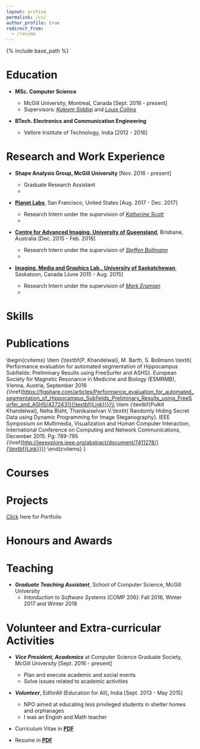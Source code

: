 ```yaml
---
layout: archive
permalink: /cv/
author_profile: true
redirect_from:
  - /resume
---
```


{% include base_path %}

Education
======
* **MSc. Computer Science**
  * McGill University, Montreal, Canada [Sept. 2016 - present]
  * Supervisors: [*Kaleem Siddiqi*](http://www.cim.mcgill.ca/~siddiqi/) and [*Louis Collins*](http://nist.mni.mcgill.ca/)
      
* **BTech. Electronics and Communication Engineering**
  * Vellore Institute of Technology, India [2012 - 2016]
      
Research and Work Experience
======
* **Shape Analysis Group, McGill University** [Nov. 2016 - present]   
  * Graduate Research Assistant
  *

* [**Planet Labs**](https://www.planet.com/), San Francisco, United States [Aug. 2017 - Dec. 2017]
  * Research Intern under the supervision of [*Katherine Scott*](https://www.linkedin.com/in/katherineascott/)
  * 

* [**Centre for Advanced Imaging, University of Queensland**](https://cai.centre.uq.edu.au/), Brisbane, Australia [Dec. 2015 - Feb. 2016]
  * Research Intern under the supervision of [*Steffen Bollmann*](https://cai.centre.uq.edu.au/profile/115/steffen-bollmann)
  * 
  
* [**Imaging, Media and Graphics Lab., University of Saskatchewan**](https://www.cs.usask.ca/research/research-groups/imaging,-multimedia-and-graphics-img-lab.php), Saskatoon, Canada [June 2015 - Aug. 2015]
  * Research Intern under the supervision of [*Mark Eramian*](https://www.cs.usask.ca/faculty/eramian/)
  *
  
Skills
======

Publications
======

\begin{cvitems}
        \item {\textbf{P. Khandelwal}, M. Barth, S. Bollmann.\textit{ Performance evaluation for automated segmentation of Hippocampus Subfields: Preliminary Results using FreeSurfer and ASHS}.  European Society for Magnetic Resonance in Medicine and Biology (ESMRMB), Vienna, Austria, September 2016 {\href{https://figshare.com/articles/Performance_evaluation_for_automated_segmentation_of_Hippocampus_Subfields_Preliminary_Results_using_FreeSurfer_and_ASHS/4272431}{\textbf{Link}}}}\\
        \item {\textbf{Pulkit Khandelwal}, Neha Bisht, Thanikaiselvan V.\textit{ Randomly Hiding Secret Data using Dynamic Programming for Image Steganography}. IEEE Symposium on Multimedia, Visualization and Human Computer Interaction, International Conference on Computing and Network Communications, December 2015. Pg: 789-795 {\href{http://ieeexplore.ieee.org/abstract/document/7411278/}{\textbf{Link}}}}
      \end{cvitems}
    }

Courses
======

Projects
======
[Click](https://pulkit-khandelwal.github.io/portfolio/) here for Portfolio

Honours and Awards
======
  
Teaching
======
* ***Graduate Teaching Assistant***, School of Computer Science, McGill University
  * *Intorduction to Software Systems* [COMP 206]: Fall 2016, Winter 2017 and Winter 2018
  
Volunteer and Extra-curricular Activities
======
* ***Vice President, Academics*** at Computer Science Graduate Society, McGill University [Sept. 2016 - present]
  * Plan and execute academic and social events
  * Solve issues related to academic activities

* ***Volunteer***, EdforAll (Education for All), India [Sept. 2013 - May 2015]
  * NPO aimed at educating less privileged students in shelter homes and orphanages
  * I was an Engish and Math teacher

* Curriculum Vitae in [**PDF**](https://drive.google.com/file/d/0B1xr2l_vl4kKT29ndlBiSjM4bzQ/view?usp=sharing)
* Resume in [**PDF**](https://drive.google.com/file/d/0B1xr2l_vl4kKbHYzbVRyTEt6X2M/view?usp=sharing)
